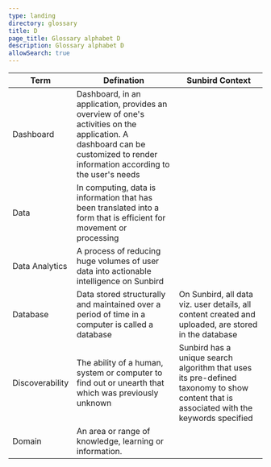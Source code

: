 ```yaml
---
type: landing
directory: glossary
title: D
page_title: Glossary alphabet D
description: Glossary alphabet D
allowSearch: true
---
```


Term | Defination |Sunbird Context
-----|------------|-----------------
Dashboard |Dashboard, in an application, provides an overview of one's activities on the application. A dashboard can be customized to render information according to the user's needs
Data  |In computing, data is information that has been translated into a form that is efficient for movement or processing
Data Analytics  |A process of reducing huge volumes of user data into actionable intelligence on Sunbird
Database  |Data stored structurally and maintained over a period of time in a computer is called a database |On Sunbird, all data viz. user details, all content created and uploaded, are stored in the database
Discoverability |The ability of a human, system or computer to find out or unearth that which was previously unknown  |Sunbird has a unique search algorithm that uses its pre-defined taxonomy to show content that is associated with the keywords specified
Domain  |An area or range of knowledge, learning or information. 
